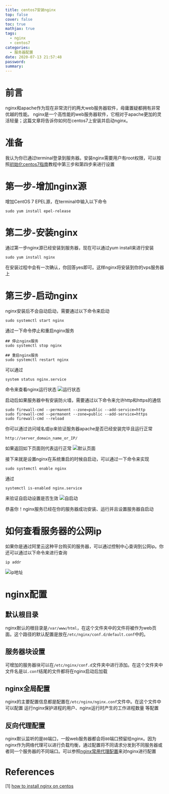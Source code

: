 ```yaml
---
title: centos7安装nginx
top: false
cover: false
toc: true
mathjax: true
tags:
  - nginx
  - centos7
categories:
  - 服务器配置
date: 2020-07-13 21:57:48
password:
summary:
---
```


# 前言
nginx和apache作为现在非常流行的两大web服务器软件，毋庸置疑都拥有非常优越的性能。
nginx是一个高性能的web服务器软件，它相对于apache更加的灵活轻量；这篇文章将告诉你如何在centos7上安装并启动nginx。

# 准备
我认为你已通过terminal登录到服务器。安装nginx需要用户有root权限，可以按照[初始化centos7指南](https://www.digitalocean.com/community/tutorials/initial-server-setup-with-centos-7)教程中第三步和第四步来进行设置

# 第一步-增加nginx源
增加CentOS 7 EPEL源，在terminal中输入以下命令

```shell
sudo yum install epel-release
```

# 第二步-安装nginx
通过第一步nginx源已经安装到服务器，现在可以通过yum install来进行安装

```shell
sudo yum install nginx
```
在安装过程中会有一次确认，你回答yes即可。这样nginx将安装到你的vps服务器上

# 第三步-启动nginx
nginx安装后不会自动启动，需要通过以下命令来启动

```shell
sudo systemctl start nginx
```
通过一下命令停止和重启nginx服务

```shell
## 停止nginx服务
sudo systemctl stop nginx

## 重启nginx服务
sudo systemctl restart nginx
```

可以通过

```shell
system status nginx.service
```
命令来查看nginx运行状态
![运行状态](http://img95.699pic.com/element/40102/6907.png_300.png!/clip/0x300a0a0)

启动后如果服务器中有安装防火墙，需要通过以下命令来允许http和https的通信

```shell
sudo firewall-cmd --permanent --zone=public --add-service=http 
sudo firewall-cmd --permanent --zone=public --add-service=https
sudo firewall-cmd --reload
```

你可以通过访问域名或ip来验证服务器apache是否已经安装完毕且运行正常

```shell
http://server_domain_name_or_IP/
```

如果返回如下页面则代表运行正常
![默认页面](http://assets.digitalocean.com/articles/centos/nginx/centos-7-nginx.png)

接下来就是设置nginx在系统重启的时候自启动，可以通过一下命令来实现

```shell
sudo systemctl enable nginx
```

通过

```shell
systemctl is-enabled nginx.service
```
来验证自启动设置是否生效
![自启动](http://img95.699pic.com/element/40102/6907.png_300.png!/clip/0x300a0a0)

恭喜你！nginx服务已经在你的服务器成功安装、运行并且设置服务器自启动

# 如何查看服务器的公网ip
如果你是通过阿里云这种平台购买的服务器，可以通过控制中心查询到公网ip。你还可以通过以下命令来进行查询

```shell
ip addr
```
![ip地址](http://img95.699pic.com/element/40102/6907.png_300.png!/clip/0x300a0a0)

# nginx配置
## 默认根目录
nginx默认的根目录是`/var/www/html`，在这个文件夹中的文件将被作为web页面。这个路径的默认配置是放在`/etc/nginx/conf.d/default.conf`中的。

## 服务器块设置
可增加的服务器块可以在`/etc/nginx/conf.d`文件夹中进行添加。在这个文件夹中文件名是以`.conf`结尾的文件都将在nginx启动后加载

## nginx全局配置
nginx的主要配置信息都是配置在`/etc/nginx/nginx.conf`文件中。在这个文件中可以配置 运行nginx保护进程的用户、nginx运行时产生的工作进程数量 等配置

## 反向代理配置
nginx默认监听的是`80`端口，一般web服务器都会将`80`端口预留给nginx。因为nginx作为网络代理可以进行负载均衡，通过配置将不同请求分发到不同服务器或者同一个服务器的不同端口。可以参照[nginx常用代理配置](https://www.cnblogs.com/fanzhidongyzby/p/5194895.html)来对nginx进行配置

# References
[1] [how to install nginx on centos](https://www.digitalocean.com/community/tutorials/how-to-install-nginx-on-centos-7)